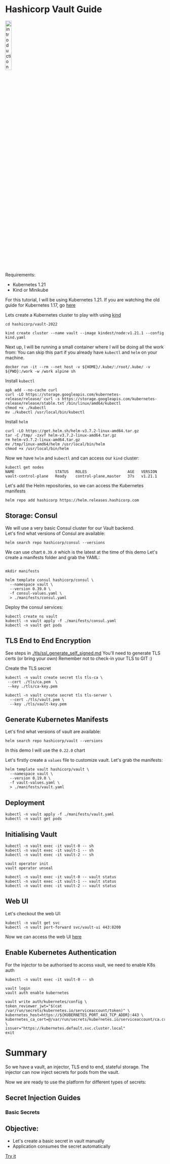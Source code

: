 # Hashicorp Vault Guide

<a href="https://youtu.be/2Owo4Ioo9tQ" title="hashicorp-vault"><img src="https://i.ytimg.com/vi/2Owo4Ioo9tQ/hqdefault.jpg" width="20%" alt="introduction hashicorp vault" /></a>

Requirements:

* Kubernetes 1.21
* Kind or Minikube

For this tutorial, I will be using Kubernetes 1.21.
If you are watching the old guide for Kubernetes 1.17, go [here](..\vault\readme.md)

Lets create a Kubernetes cluster to play with using [kind](https://kind.sigs.k8s.io/docs/user/quick-start/)

```
cd hashicorp/vault-2022

kind create cluster --name vault --image kindest/node:v1.21.1 --config kind.yaml
```

Next up, I will be running a small container where I will be doing all the work from:
You can skip this part if you already have `kubectl` and `helm` on your machine.

```
docker run -it --rm --net host -v ${HOME}/.kube/:/root/.kube/ -v ${PWD}:/work -w /work alpine sh
```

Install `kubectl`

```
apk add --no-cache curl
curl -LO https://storage.googleapis.com/kubernetes-release/release/`curl -s https://storage.googleapis.com/kubernetes-release/release/stable.txt`/bin/linux/amd64/kubectl
chmod +x ./kubectl
mv ./kubectl /usr/local/bin/kubectl
```

Install `helm`

```
curl -LO https://get.helm.sh/helm-v3.7.2-linux-amd64.tar.gz
tar -C /tmp/ -zxvf helm-v3.7.2-linux-amd64.tar.gz
rm helm-v3.7.2-linux-amd64.tar.gz
mv /tmp/linux-amd64/helm /usr/local/bin/helm
chmod +x /usr/local/bin/helm
```

Now we have `helm` and `kubectl` and can access our `kind` cluster:

```
kubectl get nodes
NAME                  STATUS   ROLES                  AGE   VERSION
vault-control-plane   Ready    control-plane,master   37s   v1.21.1
```

Let's add the Helm repositories, so we can access the Kubernetes manifests

```
helm repo add hashicorp https://helm.releases.hashicorp.com
```

## Storage: Consul

We will use a very basic Consul cluster for our Vault backend. </br>
Let's find what versions of Consul are available:

```
helm search repo hashicorp/consul --versions
```

We can use chart `0.39.0` which is the latest at the time of this demo
Let's create a manifests folder and grab the YAML:

```

mkdir manifests

helm template consul hashicorp/consul \
  --namespace vault \
  --version 0.39.0 \
  -f consul-values.yaml \
  > ./manifests/consul.yaml
```

Deploy the consul services:

```
kubectl create ns vault
kubectl -n vault apply -f ./manifests/consul.yaml
kubectl -n vault get pods
```


## TLS End to End Encryption

See steps in [./tls/ssl_generate_self_signed.md](./tls/ssl_generate_self_signed.md)
You'll need to generate TLS certs (or bring your own)
Remember not to check-in your TLS to GIT :)

Create the TLS secret 

```
kubectl -n vault create secret tls tls-ca \
 --cert ./tls/ca.pem  \
 --key ./tls/ca-key.pem

kubectl -n vault create secret tls tls-server \
  --cert ./tls/vault.pem \
  --key ./tls/vault-key.pem
```

## Generate Kubernetes Manifests


Let's find what versions of vault are available:

```
helm search repo hashicorp/vault --versions
```

In this demo I will use the `0.22.0` chart </br>

Let's firstly create a `values` file to customize vault.
Let's grab the manifests:

```
helm template vault hashicorp/vault \
  --namespace vault \
  --version 0.19.0 \
  -f vault-values.yaml \
  > ./manifests/vault.yaml
```

## Deployment

```
kubectl -n vault apply -f ./manifests/vault.yaml
kubectl -n vault get pods
```

## Initialising Vault

```
kubectl -n vault exec -it vault-0 -- sh
kubectl -n vault exec -it vault-1 -- sh
kubectl -n vault exec -it vault-2 -- sh

vault operator init
vault operator unseal

kubectl -n vault exec -it vault-0 -- vault status
kubectl -n vault exec -it vault-1 -- vault status
kubectl -n vault exec -it vault-2 -- vault status

```
## Web UI

Let's checkout the web UI:

```
kubectl -n vault get svc
kubectl -n vault port-forward svc/vault-ui 443:8200
```
Now we can access the web UI [here](https://localhost/)

## Enable Kubernetes Authentication

For the injector to be authorised to access vault, we need to enable K8s auth

```
kubectl -n vault exec -it vault-0 -- sh 

vault login
vault auth enable kubernetes

vault write auth/kubernetes/config \
token_reviewer_jwt="$(cat /var/run/secrets/kubernetes.io/serviceaccount/token)" \
kubernetes_host=https://${KUBERNETES_PORT_443_TCP_ADDR}:443 \
kubernetes_ca_cert=@/var/run/secrets/kubernetes.io/serviceaccount/ca.crt \
issuer="https://kubernetes.default.svc.cluster.local"
exit
```

# Summary

So we have a vault, an injector, TLS end to end, stateful storage.
The injector can now inject secrets for pods from the vault.

Now we are ready to use the platform for different types of secrets:

## Secret Injection Guides

### Basic Secrets

Objective:
---------- 
* Let's create a basic secret in vault manually
* Application consumes the secret automatically

[Try it](./example-apps/basic-secret/readme.md)




